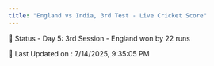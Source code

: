 ```yaml
---
title: "England vs India, 3rd Test - Live Cricket Score"
---
```


📑 Status - Day 5: 3rd Session - England won by 22 runs

📝 Last Updated on : 7/14/2025, 9:35:05 PM  

